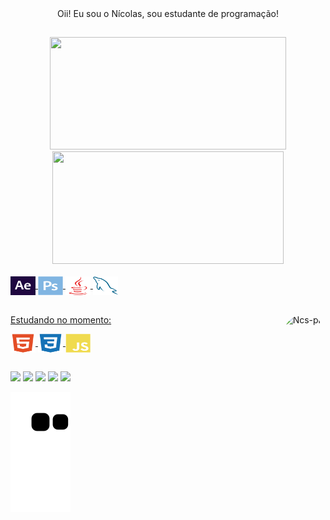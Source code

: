<div align="center">
  Oii! Eu sou o Nícolas, sou estudante de programação!
</div>

##

<div align="center">
  <a href="https://github.com/ncskkj">
  <img height="180em" width="378em" src="https://github-readme-stats.vercel.app/api?username=ncskkj&show_icons=true&theme=midnight-purple&include_all_commits=true&count_private=true"/>
  <img height="180em" width="370em" src="https://github-readme-stats.vercel.app/api/top-langs/?username=ncskkj&layout=compact&langs_count=7&theme=midnight-purple"/>
</div>
  
<div style="display: inline_block"><br>
  <img align="center" alt="Ncs-Ae" height="30" width="40" src="https://raw.githubusercontent.com/devicons/devicon/master/icons/aftereffects/aftereffects-plain.svg">
  <img align="center" alt="Ncs-Ps" height="30" width="40" src="https://raw.githubusercontent.com/devicons/devicon/master/icons/photoshop/photoshop-plain.svg">
  <img align="center" alt="Ncs-Java" height="30" width="40" src="https://raw.githubusercontent.com/devicons/devicon/master/icons/java/java-plain.svg">
  <img align="center" alt="Ncs-MySQL" height="30" width="40" src="https://raw.githubusercontent.com/devicons/devicon/master/icons/mysql/mysql-plain.svg">
</div><br>
  
  Estudando no momento:
  <img align="right" alt="Ncs-pic" height="150" style="border-radius:50px;" src="https://i.imgur.com/34EpNc2.gif">
  
<div>
  <img align="center" alt="Ncs-HTML5" height="30" width="40" src="https://raw.githubusercontent.com/devicons/devicon/master/icons/html5/html5-plain.svg">
  <img align="center" alt="Ncs-CSS3" height="30" width="40" src="https://raw.githubusercontent.com/devicons/devicon/master/icons/css3/css3-plain.svg">
  <img align="center" alt="Ncs-JavaS" height="30" width="40" src="https://raw.githubusercontent.com/devicons/devicon/master/icons/javascript/javascript-plain.svg">
</div>
  
  ##
  
<div> 
  <a href="https://www.youtube.com/channel/UC6XEvg5-DLKgftxjw4KG9Pg" target="_blank"><img src="https://img.shields.io/badge/YouTube-FF0000?style=for-the-badge&logo=youtube&logoColor=white" target="_blank"></a>
  <a href="https://instagram.com/ncskkj" target="_blank"><img src="https://img.shields.io/badge/-Instagram-%23E4405F?style=for-the-badge&logo=instagram&logoColor=white" target="_blank"></a>
 	<a href="https://www.twitch.tv/ncs77" target="_blank"><img src="https://img.shields.io/badge/Twitch-9146FF?style=for-the-badge&logo=twitch&logoColor=white" target="_blank"></a>
 <a href="https://discord.gg/fgSU7KDGgv" target="_blank"><img src="https://img.shields.io/badge/Discord-7289DA?style=for-the-badge&logo=discord&logoColor=white" target="_blank"></a> 
  <a href = "mailto:offdyron@gmail.com"><img src="https://img.shields.io/badge/-Gmail-%23333?style=for-the-badge&logo=gmail&logoColor=white" target="_blank"></a>
 
  ![Snake animation](https://github.com/ncskkj/ncskkj/blob/output/github-contribution-grid-snake.svg)
 
</div>
